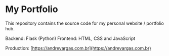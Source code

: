 # My Portfolio

This repository contains the source code for my personal website / portfolio hub.

Backend: Flask (Python)
Frontend: HTML, CSS and JavaScript

Production: [https://andrevargas.com.br](https://andrevargas.com.br)
